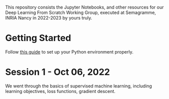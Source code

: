 This repository consists the Jupyter Notebooks, and other resources for our Deep Learning From Scratch Working Group, executed at Semagramme, INRIA Nancy in 2022-2023 by yours truly.

# Getting Started

Follow [this guide](https://geraltofrivia783.notion.site/A-pedantic-guide-to-get-yourself-up-and-running-with-Python-virtual-conda-environments-d436c6f8912b483d920995f7a24c2f92) to set up your Python environment properly.

# Session 1 - Oct 06, 2022

We went through the basics of supervised machine learning, including learning objectives, loss functions, gradient descent. 
